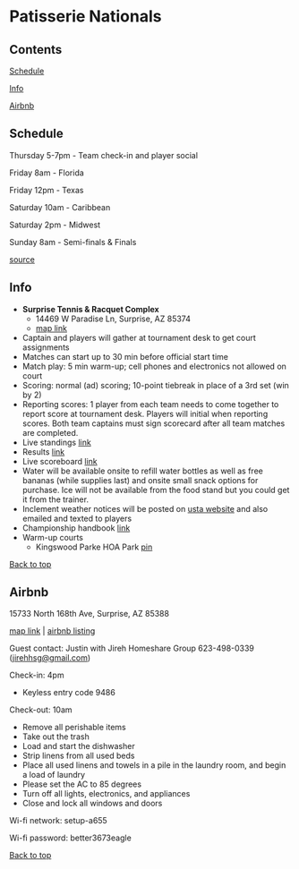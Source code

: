 # Patisserie Nationals

## Contents

[Schedule](https://github.com/kyen7/test/blob/main/patisserie_202211.md#schedule)

[Info](https://github.com/kyen7/test/blob/main/patisserie_202211.md#info)

[Airbnb](https://github.com/kyen7/test/blob/main/patisserie_202211.md#airbnb)

## Schedule
Thursday 5-7pm - Team check-in and player social

Friday 8am - Florida

Friday 12pm - Texas

Saturday 10am - Caribbean

Saturday 2pm - Midwest 

Sunday 8am - Semi-finals & Finals

[source](https://docs.google.com/spreadsheets/d/e/2PACX-1vQ-MPqURYWWfjCzpMrhANycIpRTd_L_1sPFXWQUeo0vBJHNsffdmKdMpHqVXGrxzuzyYWrandsAp2cL/pubhtml)

## Info
- **Surprise Tennis & Racquet Complex**
	- 14469 W Paradise Ln, Surprise, AZ 85374
	- [map link](https://goo.gl/maps/K8Tq8ogjXRTac1Gs9)
- Captain and players will gather at tournament desk to get court assignments
- Matches can start up to 30 min before official start time
- Match play: 5 min warm-up; cell phones and electronics not allowed on court
- Scoring: normal (ad) scoring; 10-point tiebreak in place of a 3rd set (win by 2)
- Reporting scores: 1 player from each team needs to come together to report score at tournament desk. Players will initial when reporting scores. Both team captains must sign scorecard after all team matches are completed.
- Live standings [link](https://tennislink.usta.com/Leagues/Main/StatsAndStandings.aspx?SearchType=0)
- Results [link](https://www.usta.com/en/home/play/adult-tennis/programs/national/usta-league-national-championships-results.html)
- Live scoreboard [link](TBD)
- Water will be available onsite to refill water bottles as well as free bananas (while supplies last) and onsite small snack options for purchase. Ice will not be available from the food stand but you could get it from the trainer.
- Inclement weather notices will be posted on [usta website](https://www.usta.com/en/home/play/adult-tennis/programs/national/about-usta-league-national-championships.html) and also emailed and texted to players
- Championship handbook [link](https://www.usta.com/content/dam/usta/2022-pdfs/2022USTALeagueNationalMixed18Over7.0_9.0ChampionshipsHandbook.pdf)
- Warm-up courts
	- Kingswood Parke HOA Park [pin](https://goo.gl/maps/VGYHufAodB2CqeLA9)

[Back to top](#)
	
## Airbnb

15733 North 168th Ave, Surprise, AZ 85388

[map link](https://goo.gl/maps/sijiVUVn3qnzPY6q9) | [airbnb listing](https://www.airbnb.com/rooms/46117344)

Guest contact: Justin with Jireh Homeshare Group 623-498-0339 (jirehhsg@gmail.com)

Check-in: 4pm
- Keyless entry code 9486

Check-out: 10am
- Remove all perishable items
- Take out the trash
- Load and start the dishwasher
- Strip linens from all used beds
- Place all used linens and towels in a pile in the laundry room, and begin a load of laundry
- Please set the AC to 85 degrees
- Turn off all lights, electronics, and appliances
- Close and lock all windows and doors 

Wi-fi network: setup-a655 

Wi-fi password: better3673eagle

[Back to top](#)